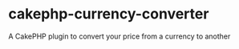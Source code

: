 cakephp-currency-converter
==========================

A CakePHP plugin to convert your price from a currency to another 
